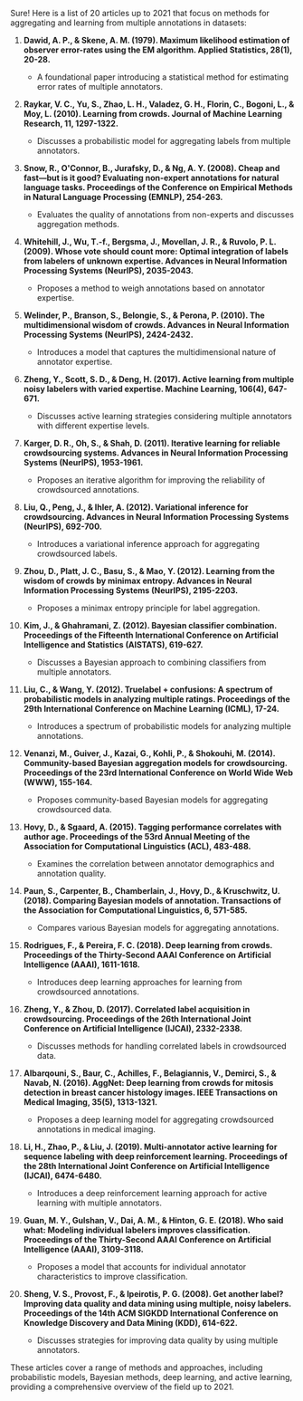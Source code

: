 Sure! Here is a list of 20 articles up to 2021 that focus on methods for aggregating and learning from multiple annotations in datasets:

1. **Dawid, A. P., & Skene, A. M. (1979). Maximum likelihood estimation of observer error-rates using the EM algorithm. Applied Statistics, 28(1), 20-28.**
   - A foundational paper introducing a statistical method for estimating error rates of multiple annotators.

2. **Raykar, V. C., Yu, S., Zhao, L. H., Valadez, G. H., Florin, C., Bogoni, L., & Moy, L. (2010). Learning from crowds. Journal of Machine Learning Research, 11, 1297-1322.**
   - Discusses a probabilistic model for aggregating labels from multiple annotators.

3. **Snow, R., O'Connor, B., Jurafsky, D., & Ng, A. Y. (2008). Cheap and fast—but is it good? Evaluating non-expert annotations for natural language tasks. Proceedings of the Conference on Empirical Methods in Natural Language Processing (EMNLP), 254-263.**
   - Evaluates the quality of annotations from non-experts and discusses aggregation methods.

4. **Whitehill, J., Wu, T.-f., Bergsma, J., Movellan, J. R., & Ruvolo, P. L. (2009). Whose vote should count more: Optimal integration of labels from labelers of unknown expertise. Advances in Neural Information Processing Systems (NeurIPS), 2035-2043.**
   - Proposes a method to weigh annotations based on annotator expertise.

5. **Welinder, P., Branson, S., Belongie, S., & Perona, P. (2010). The multidimensional wisdom of crowds. Advances in Neural Information Processing Systems (NeurIPS), 2424-2432.**
   - Introduces a model that captures the multidimensional nature of annotator expertise.

6. **Zheng, Y., Scott, S. D., & Deng, H. (2017). Active learning from multiple noisy labelers with varied expertise. Machine Learning, 106(4), 647-671.**
   - Discusses active learning strategies considering multiple annotators with different expertise levels.

7. **Karger, D. R., Oh, S., & Shah, D. (2011). Iterative learning for reliable crowdsourcing systems. Advances in Neural Information Processing Systems (NeurIPS), 1953-1961.**
   - Proposes an iterative algorithm for improving the reliability of crowdsourced annotations.

8. **Liu, Q., Peng, J., & Ihler, A. (2012). Variational inference for crowdsourcing. Advances in Neural Information Processing Systems (NeurIPS), 692-700.**
   - Introduces a variational inference approach for aggregating crowdsourced labels.

9. **Zhou, D., Platt, J. C., Basu, S., & Mao, Y. (2012). Learning from the wisdom of crowds by minimax entropy. Advances in Neural Information Processing Systems (NeurIPS), 2195-2203.**
   - Proposes a minimax entropy principle for label aggregation.

10. **Kim, J., & Ghahramani, Z. (2012). Bayesian classifier combination. Proceedings of the Fifteenth International Conference on Artificial Intelligence and Statistics (AISTATS), 619-627.**
    - Discusses a Bayesian approach to combining classifiers from multiple annotators.

11. **Liu, C., & Wang, Y. (2012). Truelabel + confusions: A spectrum of probabilistic models in analyzing multiple ratings. Proceedings of the 29th International Conference on Machine Learning (ICML), 17-24.**
    - Introduces a spectrum of probabilistic models for analyzing multiple annotations.

12. **Venanzi, M., Guiver, J., Kazai, G., Kohli, P., & Shokouhi, M. (2014). Community-based Bayesian aggregation models for crowdsourcing. Proceedings of the 23rd International Conference on World Wide Web (WWW), 155-164.**
    - Proposes community-based Bayesian models for aggregating crowdsourced data.

13. **Hovy, D., & Sgaard, A. (2015). Tagging performance correlates with author age. Proceedings of the 53rd Annual Meeting of the Association for Computational Linguistics (ACL), 483-488.**
    - Examines the correlation between annotator demographics and annotation quality.

14. **Paun, S., Carpenter, B., Chamberlain, J., Hovy, D., & Kruschwitz, U. (2018). Comparing Bayesian models of annotation. Transactions of the Association for Computational Linguistics, 6, 571-585.**
    - Compares various Bayesian models for aggregating annotations.

15. **Rodrigues, F., & Pereira, F. C. (2018). Deep learning from crowds. Proceedings of the Thirty-Second AAAI Conference on Artificial Intelligence (AAAI), 1611-1618.**
    - Introduces deep learning approaches for learning from crowdsourced annotations.

16. **Zheng, Y., & Zhou, D. (2017). Correlated label acquisition in crowdsourcing. Proceedings of the 26th International Joint Conference on Artificial Intelligence (IJCAI), 2332-2338.**
    - Discusses methods for handling correlated labels in crowdsourced data.

17. **Albarqouni, S., Baur, C., Achilles, F., Belagiannis, V., Demirci, S., & Navab, N. (2016). AggNet: Deep learning from crowds for mitosis detection in breast cancer histology images. IEEE Transactions on Medical Imaging, 35(5), 1313-1321.**
    - Proposes a deep learning model for aggregating crowdsourced annotations in medical imaging.

18. **Li, H., Zhao, P., & Liu, J. (2019). Multi-annotator active learning for sequence labeling with deep reinforcement learning. Proceedings of the 28th International Joint Conference on Artificial Intelligence (IJCAI), 6474-6480.**
    - Introduces a deep reinforcement learning approach for active learning with multiple annotators.

19. **Guan, M. Y., Gulshan, V., Dai, A. M., & Hinton, G. E. (2018). Who said what: Modeling individual labelers improves classification. Proceedings of the Thirty-Second AAAI Conference on Artificial Intelligence (AAAI), 3109-3118.**
    - Proposes a model that accounts for individual annotator characteristics to improve classification.

20. **Sheng, V. S., Provost, F., & Ipeirotis, P. G. (2008). Get another label? Improving data quality and data mining using multiple, noisy labelers. Proceedings of the 14th ACM SIGKDD International Conference on Knowledge Discovery and Data Mining (KDD), 614-622.**
    - Discusses strategies for improving data quality by using multiple annotators.

These articles cover a range of methods and approaches, including probabilistic models, Bayesian methods, deep learning, and active learning, providing a comprehensive overview of the field up to 2021.